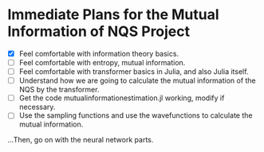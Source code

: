 # Immediate Plans for the Mutual Information of NQS Project
- [x] Feel comfortable with information theory basics.
- [ ] Feel comfortable with entropy, mutual information.
- [ ] Feel comfortable with transformer basics in Julia, and also Julia itself.
- [ ] Understand how we are going to calculate the mutual information of the NQS by the transformer.
- [ ] Get the code mutualinformationestimation.jl working, modify if necessary.
- [ ] Use the sampling functions and use the wavefunctions to calculate the mutual information.

...Then, go on with the neural network parts.